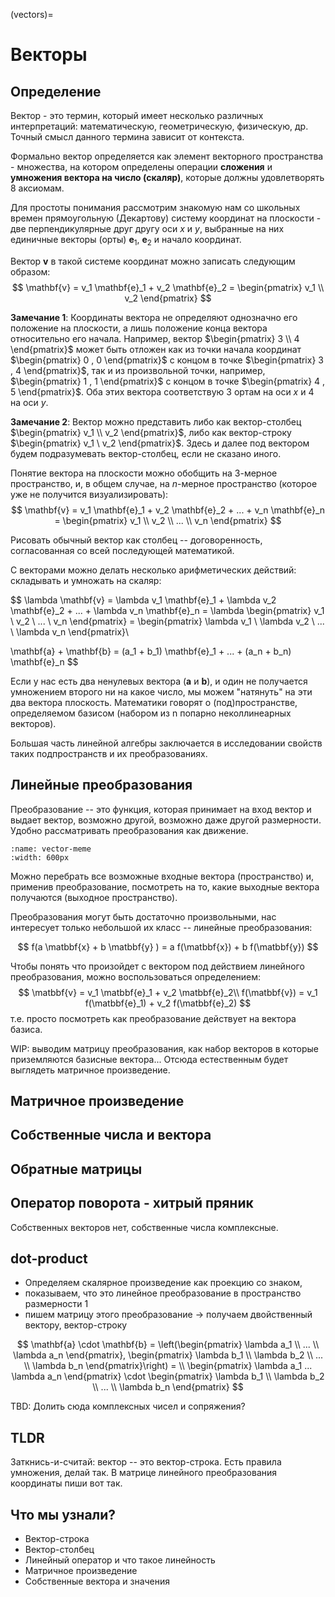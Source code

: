 (vectors)=
# Векторы

## Определение

Вектор - это термин, который имеет несколько различных интерпретаций: математическую, геометрическую, физическую, др. Точный смысл данного термина зависит от контекста.

Формально вектор определяется как элемент векторного пространства - множества, на котором определены операции **сложения** и **умножения вектора на число (скаляр)**, которые должны удовлетворять 8 аксиомам.

Для простоты понимания рассмотрим знакомую нам со школьных времен прямоугольную (Декартову) систему координат на плоскости - две перпендикулярные друг другу оси $x$ и $y$, выбранные на них единичные векторы (орты) $\mathbf{e}_1$, $\mathbf{e}_2$ и начало координат.

Вектор $\mathbf{v}$ в такой системе координат можно записать следующим образом:
$$
\mathbf{v} = v_1 \mathbf{e}_1 + v_2 \mathbf{e}_2 = \begin{pmatrix} v_1 \\ v_2 \end{pmatrix}
$$

**Замечание 1**: Координаты вектора не определяют однозначно его положение на плоскости, а лишь положение конца вектора относительно его начала. Например, вектор $\begin{pmatrix} 3 \\ 4 \end{pmatrix}$ может быть отложен как из точки начала координат $\begin{pmatrix} 0 , 0 \end{pmatrix}$ с концом в точке $\begin{pmatrix} 3 , 4 \end{pmatrix}$, так и из произвольной точки, например, $\begin{pmatrix} 1 , 1 \end{pmatrix}$ с концом в точке $\begin{pmatrix} 4 , 5 \end{pmatrix}$. Оба этих вектора соответствую 3 ортам на оси $x$ и 4 на оси $y$.

**Замечание 2**: Вектор можно представить либо как вектор-столбец $\begin{pmatrix} v_1 \\ v_2 \end{pmatrix}$, либо как вектор-строку $\begin{pmatrix} v_1 \ v_2 \end{pmatrix}$. Здесь и далее под вектором будем подразумевать вектор-столбец, если не сказано иного.

Понятие вектора на плоскости можно обобщить на 3-мерное пространство, и, в общем случае, на $n$-мерное пространство (которое уже не получится визуализировать):
$$
\mathbf{v} = v_1 \mathbf{e}_1 + v_2 \mathbf{e}_2 + ... + v_n \mathbf{e}_n = \begin{pmatrix} v_1 \\ v_2 \\ ... \\ v_n \end{pmatrix}
$$

Рисовать обычный вектор как столбец -- договоренность, согласованная со всей последующей математикой.

С векторами можно делать несколько арифметических действий: складывать и умножать на скаляр:

$$
\lambda \mathbf{v} = \lambda v_1 \mathbf{e}_1 + \lambda v_2 \mathbf{e}_2 + ... + \lambda v_n \mathbf{e}_n = \lambda  \begin{pmatrix} v_1 \\ v_2 \\ ... \\ v_n \end{pmatrix} = \begin{pmatrix} \lambda v_1 \\ \lambda v_2 \\ ... \\ \lambda v_n \end{pmatrix}\\

\mathbf{a} + \mathbf{b} = (a_1 + b_1) \mathbf{e}_1 + ... + (a_n + b_n) \mathbf{e}_n
$$


Если у нас есть два ненулевых вектора ($\mathbf{a}$ и $\mathbf{b}$), и один не получается умножением второго ни на какое число, мы можем "натянуть" на эти два вектора плоскость. Математики говорят о (под)пространстве, определяемом базисом (набором из n попарно неколлинеарных векторов).


Большая часть линейной алгебры заключается в исследовании свойств таких подпространств и их преобразованиях.

## Линейные преобразования

Преобразование -- это функция, которая принимает на вход вектор и выдает вектор, возможно другой, возможно даже другой размерности.
Удобно рассматривать преобразования как движение.

```{figure} /_static/linalgblock/vector-transformation.png
:name: vector-meme
:width: 600px
```

Можно перебрать все возможные входные вектора (пространство) и, применив преобразование, посмотреть на то, какие выходные вектора получаются (выходное пространство).


Преобразования могут быть достаточно произвольными, нас интересует только небольшой их класс -- линейные преобразования:

$$
f(a \matbbf{x} + b \matbbf{y} ) = a f(\matbbf{x}) + b f(\matbbf{y})
$$


Чтобы понять что произойдет с вектором под действием линейного преобразования, можно воспользоваться определением:
$$
\matbbf{v} = v_1 \matbbf{e}_1 + v_2 \matbbf{e}_2\\
f(\matbbf{v}) = v_1 f(\matbbf{e}_1) + v_2 f(\matbbf{e}_2)
$$
т.е. просто посмотреть как преобразование действует на вектора базиса.


WIP: выводим матрицу преобразования, как набор векторов в которые приземляются базисные вектора...
Отсюда естественным будет выглядеть матричное произведение.

## Матричное произведение
## Собственные числа и вектора
## Обратные матрицы
## Оператор поворота - хитрый пряник
Собственных векторов нет, собственные числа комплексные.

## dot-product

- Определяем скалярное произведение как проекцию со знаком, 
- показываем, что это линейное преобразование в пространство размерности 1
- пишем матрицу этого преобразование -> получаем двойственный вектору, вектор-строку

$$
\mathbf{a} \cdot \mathbf{b} = \left(\begin{pmatrix} \lambda a_1 \\ ... \\ \lambda a_n \end{pmatrix}, \begin{pmatrix} \lambda b_1 \\ \lambda b_2 \\ ... \\ \lambda b_n \end{pmatrix}\right) = \\
\begin{pmatrix} \lambda a_1 ...  \lambda a_n \end{pmatrix} \cdot \begin{pmatrix} \lambda b_1 \\ \lambda b_2 \\ ... \\ \lambda b_n \end{pmatrix}
$$

TBD: Долить сюда комплексных чисел и сопряжения?


## TLDR

Заткнись-и-считай: вектор -- это вектор-строка. Есть правила умножения, делай так. В матрице линейного преобразования координаты пиши вот так.


## Что мы узнали? 


- Вектор-строка
- Вектор-столбец
- Линейный оператор и что такое линейность
- Матричное произведение
- Собственные вектора и значения